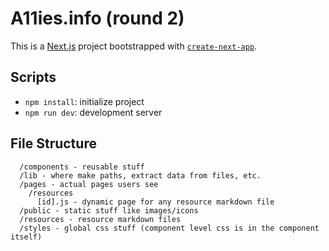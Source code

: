 # A11ies.info (round 2)

This is a [Next.js](https://nextjs.org/) project bootstrapped with [`create-next-app`](https://github.com/vercel/next.js/tree/canary/packages/create-next-app).

## Scripts
- `npm install`: initialize project
- `npm run dev`: development server

## File Structure
```
  /components - reusable stuff
  /lib - where make paths, extract data from files, etc.
  /pages - actual pages users see
    /resources
      [id].js - dynamic page for any resource markdown file
  /public - static stuff like images/icons
  /resources - resource markdown files
  /styles - global css stuff (component level css is in the component itself)
```
